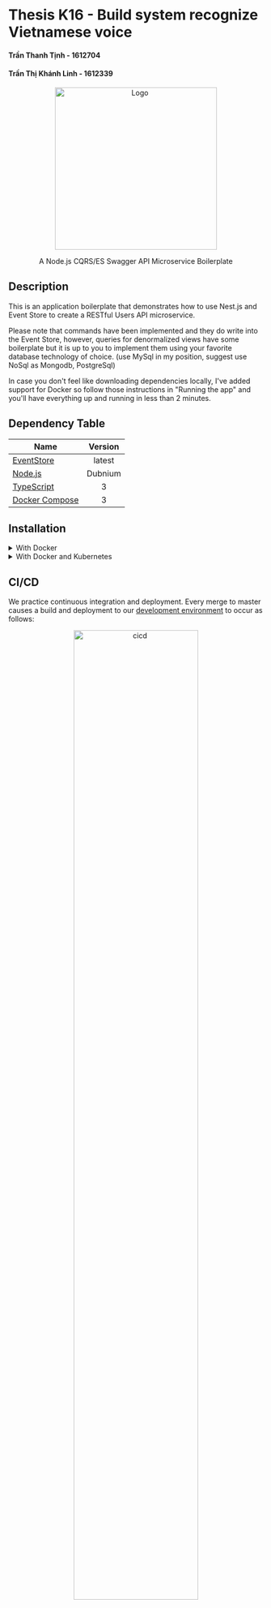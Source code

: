 # Thesis K16 - Build system recognize Vietnamese voice
#### Trần Thanh Tịnh - 1612704
#### Trần Thị Khánh Linh - 1612339

<p align="center">
  <img src="https://cdn-images-1.medium.com/max/1200/1*feM_-VHhK670LlEQekesKg.png" width="320" alt="Logo" />
</p>
  
<p align="center">A Node.js CQRS/ES Swagger API Microservice Boilerplate</p>


## Description

This is an application boilerplate that demonstrates how to use Nest.js and Event Store to create a RESTful Users API microservice.

Please note that commands have been implemented and they do write into the Event Store, however, queries for denormalized views have some boilerplate but it is up to you to implement them using your favorite database technology of choice. (use MySql in my position, suggest use NoSql as Mongodb, PostgreSql)

In case you don't feel like downloading dependencies locally, I've added support for Docker so follow those instructions in "Running the app" and you'll have everything up and running in less than 2 minutes.

## Dependency Table
| Name        | Version           |
| ------------- |:-------------: |
| [EventStore](https://eventstore.org)      | latest |
| [Node.js](https://nodejs.org)      | Dubnium      |
| [TypeScript](https://www.typescriptlang.org) | 3      |
| [Docker Compose](https://docker.com) | 3      |

## Installation

<details>
<summary>With Docker</summary>

1. Install Docker ([from the Docker website](https://www.docker.com/get-started))
2. Fork and clone the ViSpeech repo ([see Contributing page](CONTRIBUTING.md))
3. From the src folder run: `docker-compose up`
4. Open a browser and navigate to http://localhost to see the application running
5. To shutdown the application run: `docker-compose down`
   </details>

<details>
<summary>With Docker and Kubernetes</summary>

1. Follow the steps to run with Docker
2. From the src directory run `docker-compose build`
3. Set the environment variables:
   ```bash
   export DOCKER_USER=localuser
   export BUILD_VERSION=0.0.0
   ```
4. Run the following command:
   ```bash
   docker stack deploy --orchestrator kubernetes --compose-file ./docker-compose.yml rtcstack
   ```
5. To see your services and pods running, run:
   ```bash
   kubectl get services
   kubectl get pods
   ```
6. Open a browser and navigate to http://localhost to see the application running

7. To shutdown / remove stack, run: `kubectl delete stack rtcstack`
   </details>
   
## CI/CD

We practice continuous integration and deployment. Every merge to master causes a build and deployment to our [development environment](https://web-dev.adaptivecluster.com) to occur as follows:
<p align="center">
  <img src="https://topdev.vn/blog/wp-content/uploads/2019/05/jenkins.png" width="70%" alt="cicd" />
</p>

## Running the app

```bash
# development
$ yarn start

# watch mode
$ yarn start:dev

# production mode
$ yarn start:prod

# analyze production mode
$ yarn start:analyze

# using with Docker
$ ./scripts/up.sh # to start
$ ./scripts/down.sh # to stop
```

## Relateds Links
Medium Article (Part 1):
https://medium.com/@qasimsoomro/building-microservices-using-node-js-with-ddd-cqrs-and-event-sourcing-part-1-of-2-52e0dc3d81df

Medium Article (Part 2):
https://medium.com/@qasimsoomro/building-microservices-using-node-js-with-ddd-cqrs-and-event-sourcing-part-2-of-2-9a5f6708e0f

Swagger Explorer URL: http://localhost:7070/api

Event Store URL: http://localhost:2113

## Test

```bash
# unit tests
$ yarn test

# e2e tests
$ yarn test:e2e

# test coverage
$ yarn test:cov
```

## Supported Node.js Versions

Our client libraries follow the [Node.js release schedule](https://nodejs.org/en/about/releases/).
Libraries are compatible with all current _active_ and _maintenance_ versions of
Node.js.

Client libraries targetting some end-of-life versions of Node.js are available, and
can be installed via npm [dist-tags](https://docs.npmjs.com/cli/dist-tag).
The dist-tags follow the naming convention `legacy-(version)`.

_Legacy Node.js versions are supported as a best effort:_

* Legacy versions will not be tested in continuous integration.
* Some security patches may not be able to be backported.
* Dependencies will not be kept up-to-date, and features will not be backported.

## Versioning

This library follows [Semantic Versioning](http://semver.org/).


This library is considered to be **General Availability (GA)**. This means it
is stable; the code surface will not change in backwards-incompatible ways
unless absolutely necessary (e.g. because of critical security issues) or with
an extensive deprecation period. Issues and requests against **GA** libraries
are addressed with the highest priority.
